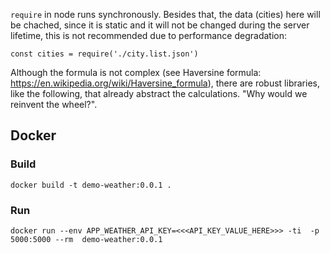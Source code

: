 
`require` in node runs synchronously. Besides that, the data (cities) here will be chached, since it is static and it will not be changed during the server lifetime, this is not recommended due to performance degradation:
```
const cities = require('./city.list.json')
```

Although the formula is not complex (see Haversine formula: https://en.wikipedia.org/wiki/Haversine_formula), there are robust libraries, like the following, that already abstract the calculations. "Why would we reinvent the wheel?".


## Docker 

### Build

```
docker build -t demo-weather:0.0.1 .
```

### Run
```
docker run --env APP_WEATHER_API_KEY=<<<API_KEY_VALUE_HERE>>> -ti  -p 5000:5000 --rm  demo-weather:0.0.1
```
